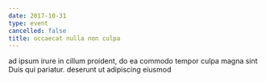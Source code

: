 ```yaml
---
date: 2017-10-31
type: event
cancelled: false
title: occaecat nulla non culpa
---
```

ad ipsum irure in cillum proident, do ea commodo tempor culpa magna sint Duis qui pariatur. deserunt ut adipiscing eiusmod